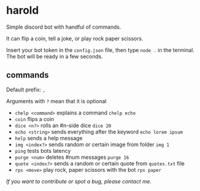 # harold

Simple discord bot with handful of commands.

It can flip a coin, tell a joke, or play rock paper scissors.

Insert your bot token in the `config.json` file, then type `node .` in the terminal. The bot will be ready in a few seconds.

## commands

Default prefix: `,`

Arguments with `?` mean that it is optional

* `chelp <command>` explains a command `chelp echo`
* `coin` flips a coin
* `dice <n?>` rolls an #n-side dice `dice 20`
* `echo <string>` sends everything after the keyword `echo lorem ipsum`
* `help` sends a help message
* `img <index?>` sends random or certain image from folder `img 1`
* `ping` tests bots latency
* `purge <num>` deletes #num messages `purge 16`
* `quote <index?>` sends a random or certain quote from `quotes.txt` file
* `rps <move>` play rock, paper scissors with the bot `rps paper`

*If you want to contribute or spot a bug, please contact me.*
